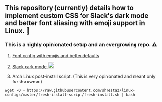 ## This repository (currently) details how to implement custom CSS for Slack's dark mode and better font aliasing with emoji support in Linux. 🐧

### This is a highly opinionated setup and an evergrowing repo. ⚠️ 


1. [Font config with emojis and better defaults](https://github.com/shrestaz/linux-configs/blob/master/font-config.md)

2. [Slack dark mode <img src="http://icons-for-free.com/free-icons/png/512/1626615.png" height="20">](https://github.com/shrestaz/linux-configs/blob/master/slack-dark-custom-css.md)

3. Arch Linux post-install script. (This is very opinionated and meant only for the owner.)
```
wget -O - https://raw.githubusercontent.com/shrestaz/linux-configs/master/fresh-install-script/fresh-install.sh | bash
```
